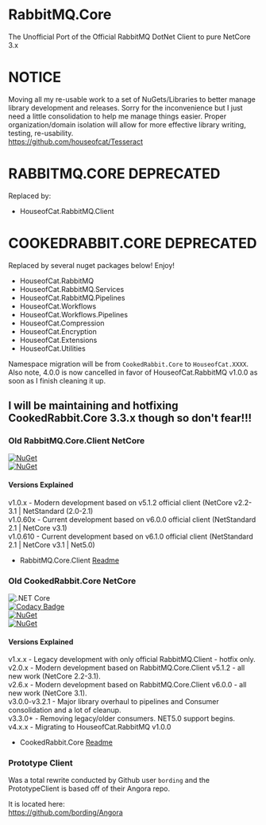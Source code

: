 # RabbitMQ.Core  
 The Unofficial Port of the Official RabbitMQ DotNet Client to pure NetCore 3.x  
 
# NOTICE
Moving all my re-usable work to a set of NuGets/Libraries to better manage library development and releases. Sorry for the inconvenience but I just need a little consolidation to help me manage things easier. Proper organization/domain isolation will allow for more effective library writing, testing, re-usability.  
https://github.com/houseofcat/Tesseract
 
# RABBITMQ.CORE DEPRECATED  
Replaced by:
* HouseofCat.RabbitMQ.Client  

# COOKEDRABBIT.CORE DEPRECATED
Replaced by several nuget packages below! Enjoy!
 * HouseofCat.RabbitMQ
 * HouseofCat.RabbitMQ.Services
 * HouseofCat.RabbitMQ.Pipelines
 * HouseofCat.Workflows
 * HouseofCat.Workflows.Pipelines
 * HouseofCat.Compression
 * HouseofCat.Encryption
 * HouseofCat.Extensions
 * HouseofCat.Utilities

Namespace migration will be from `CookedRabbit.Core` to `HouseofCat.XXXX`. Also note, 4.0.0 is now cancelled in favor of HouseofCat.RabbitMQ v1.0.0 as soon as I finish cleaning it up.

## I will be maintaining and hotfixing CookedRabbit.Core 3.3.x though so don't fear!!!

### Old RabbitMQ.Core.Client NetCore 
[![NuGet](https://img.shields.io/nuget/dt/RabbitMQ.Core.Client.svg)](https://www.nuget.org/packages/RabbitMQ.Core.Client/)  
[![NuGet](https://img.shields.io/nuget/v/RabbitMQ.Core.Client.svg)](https://www.nuget.org/packages/RabbitMQ.Core.Client/) 

#### Versions Explained

v1.0.x - Modern development based on v5.1.2 official client (NetCore v2.2-3.1 | NetStandard (2.0-2.1)    
v1.0.60x - Current development based on v6.0.0 official client (NetStandard 2.1 | NetCore v3.1)  
v1.0.610 - Current development based on v6.1.0 official client (NetStandard 2.1 | NetCore v3.1 | Net5.0)  
 
 * RabbitMQ.Core.Client [Readme](https://github.com/houseofcat/RabbitMQ.Core/tree/master/v6.0.0)  

### Old CookedRabbit.Core NetCore
![.NET Core](https://github.com/houseofcat/RabbitMQ.Core/workflows/CookedRabbitBuild/badge.svg?branch=master)  
[![Codacy Badge](https://api.codacy.com/project/badge/Grade/becca6e3d3c0474891007fc83d33a2e3)](https://app.codacy.com/manual/cat_3/RabbitMQ.Core?utm_source=github.com&utm_medium=referral&utm_content=houseofcat/RabbitMQ.Core&utm_campaign=Badge_Grade_Dashboard)  
[![NuGet](https://img.shields.io/nuget/dt/CookedRabbit.Core.svg)](https://www.nuget.org/packages/CookedRabbit.Core/)   
[![NuGet](https://img.shields.io/nuget/v/CookedRabbit.Core.svg)](https://www.nuget.org/packages/CookedRabbit.Core/)  

#### Versions Explained

v1.x.x - Legacy development with only official RabbitMQ.Client - hotfix only.   
v2.0.x - Modern development based on RabbitMQ.Core.Client v5.1.2 - all new work (NetCore 2.2-3.1).   
v2.6.x - Modern development based on RabbitMQ.Core.Client v6.0.0 - all new work (NetCore 3.1).   
v3.0.0-v3.2.1 - Major library overhaul to pipelines and Consumer consolidation and a lot of cleanup.  
v3.3.0+ - Removing legacy/older consumers. NET5.0 support begins.  
v4.x.x - Migrating to HouseofCat.RabbitMQ v1.0.0

 * CookedRabbit.Core [Readme](https://github.com/houseofcat/RabbitMQ.Core/tree/master/CookedRabbit.Core)  

### Prototype Client  
Was a total rewrite conducted by Github user `bording` and the PrototypeClient is based off of their Angora repo.  

It is located here:  
https://github.com/bording/Angora  
